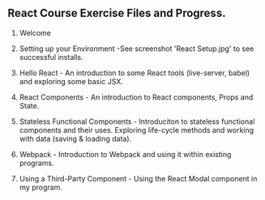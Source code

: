 React Course Exercise Files and Progress.
------------------------------------------
1.  Welcome

2.  Setting up your Environment
        -See screenshot 'React Setup.jpg' to see successful installs.

3.  Hello React
        - An introduction to some React tools (live-server, babel) and exploring some basic JSX.

4.  React Components
        - An introduction to React components, Props and State.

5.  Stateless Functional Components
        - Introduciton to stateless functional components and their uses. Exploring life-cycle methods and working with data (saving & loading data).

6.  Webpack
        - Introduction to Webpack and using it within existing programs.

7.  Using a Third-Party Component
        - Using the React Modal component in my program.